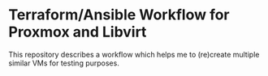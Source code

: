 # Terraform/Ansible Workflow for Proxmox and Libvirt

This repository describes a workflow which helps me to (re)create multiple similar VMs for testing purposes.
